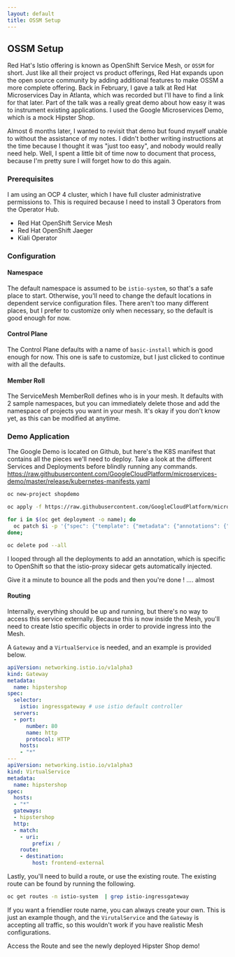 ```yaml
---
layout: default
title: OSSM Setup
---
```


## OSSM Setup

Red Hat's Istio offering is known as OpenShift Service Mesh, or `OSSM` for short.  Just like all their project vs product offerings, Red Hat expands upon the open source community by adding additional features to make OSSM a more complete offering.  Back in February, I gave a talk at Red Hat Microservices Day in Atlanta, which was recorded but I'll have to find a link for that later.  Part of the talk was a really great demo about how easy it was to instrument existing applications.  I used the Google Microservices Demo, which is a mock Hipster Shop.

Almost 6 months later, I wanted to revisit that demo but found myself unable to without the assistance of my notes.  I didn't bother writing instructions at the time because I thought it was "just too easy", and nobody would really need help.  Well, I spent a little bit of time now to document that process, because I'm pretty sure I will forget how to do this again.


### Prerequisites

I am using an OCP 4 cluster, which I have full cluster administrative permissions to.  This is required because I need to install 3 Operators from the Operator Hub.

- Red Hat OpenShift Service Mesh
- Red Hat OpenShift Jaeger
- Kiali Operator


### Configuration

#### Namespace
The default namespace is assumed to be `istio-system`, so that's a safe place to start.  Otherwise, you'll need to change the default locations in dependent service configuration files.  There aren't too many different places, but I prefer to customize only when necessary, so the default is good enough for now.

#### Control Plane
The Control Plane defaults with a name of `basic-install` which is good enough for now.  This one is safe to customize, but I just clicked to continue with all the defaults.

#### Member Roll
The ServiceMesh MemberRoll defines who is in your mesh.  It defaults with 2 sample namespaces, but you can immediately delete those and add the namespace of projects you want in your mesh.  It's okay if you don't know yet, as this can be modified at anytime.


### Demo Application
The Google Demo is located on Github, but here's the K8S manifest that contains all the pieces we'll need to deploy.  Take a look at the different Services and Deployments before blindly running any commands.
https://raw.githubusercontent.com/GoogleCloudPlatform/microservices-demo/master/release/kubernetes-manifests.yaml



```bash
oc new-project shopdemo

oc apply -f https://raw.githubusercontent.com/GoogleCloudPlatform/microservices-demo/master/release/kubernetes-manifests.yaml

for i in $(oc get deployment -o name); do
  oc patch $i -p '{"spec": {"template": {"metadata": {"annotations": {"sidecar.istio.io/inject": "true"}}}}}';
done;

oc delete pod --all
```

I looped through all the deployments to add an annotation, which is specific to OpenShift so that the istio-proxy sidecar gets automatically injected.

Give it a minute to bounce all the pods and then you're done ! .... almost


#### Routing

Internally, everything should be up and running, but there's no way to access this service externally.  Because this is now inside the Mesh, you'll need to create Istio specific objects in order to provide ingress into the Mesh.


A `Gateway` and a `VirtualService` is needed, and an example is provided below.
```yaml
apiVersion: networking.istio.io/v1alpha3
kind: Gateway
metadata:
  name: hipstershop
spec:
  selector:
    istio: ingressgateway # use istio default controller
  servers:
  - port:
      number: 80
      name: http
      protocol: HTTP
    hosts:
    - "*"
---
apiVersion: networking.istio.io/v1alpha3
kind: VirtualService
metadata:
  name: hipstershop
spec:
  hosts:
  - "*"
  gateways:
  - hipstershop
  http:
  - match:
    - uri:
        prefix: /
    route:
    - destination:
        host: frontend-external
```

Lastly, you'll need to build a route, or use the existing route.  The existing route can be found by running the following.

```bash
oc get routes -n istio-system  | grep istio-ingressgateway
```

If you want a friendlier route name, you can always create your own.  This is just an example though, and the `VirutalService` and the `Gateway` is accepting all traffic, so this wouldn't work if you have realistic Mesh configurations.

Access the Route and see the newly deployed Hipster Shop demo!
